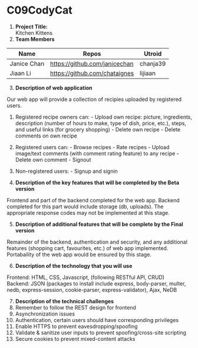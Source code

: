 # C09CodyCat
1. **Project Title:**  
  Kitchen Kittens
2. **Team Members** 

|Name|Repos|Utroid|
|----|----|----|
|Janice Chan|https://github.com/janicechan|chanja39|
|Jiaan Li|https://github.com/chataignes|lijiaan|


3. **Description of web application**

  Our web app will provide a collection of recipies uploaded by registered users. 
   1. Registered recipe owners can:
    - Upload own recipe: picture, ingredients, description (number of hours to make, type of dish, price, etc.), steps, and useful links (for grocery shopping) 
    - Delete own recipe 
    - Delete comments on own recipe 
   2. Registered users can: 
    - Browse recipes 
    - Rate recipes 
    - Upload image/text comments (with comment rating feature) to any recipe
    - Delete own comment 
    - Signout 
   3. Non-registered users: 
    - Signup and signin 

4. **Description of the key features that will be completed by the Beta version**

  Frontend and part of the backend completed for the web app. Backend completed for this part would include storage (db, uploads). The appropriate response codes may not be implemented at this stage. 

5. **Description of additional features that will be complete by the Final version**

  Remainder of the backend, authentication and security, and any additional features (shopping cart, favourites, etc.) of web app implemented. Portabaility of the web app would be ensured by this stage. 

6. **Description of the technology that you will use**

  Frontend: HTML, CSS, Javascript, (following RESTful API, CRUD)  
  Backend: JSON (packages to install include express, body-parser, multer, nedb, express-session, cookie-parser, express-validator), Ajax, NeDB

7. **Description of the technical challenges**
  1. Remember to follow the REST design for frontend
  2. Asynchronization issues 
  3. Authentication, certain users should have corresponding privileges
  4. Enable HTTPS to prevent eavesdropping/spoofing 
  5. Validate & sanitize user inputs to prevent spoofing/cross-site scripting 
  6. Secure cookies to prevent mixed-content attacks 
